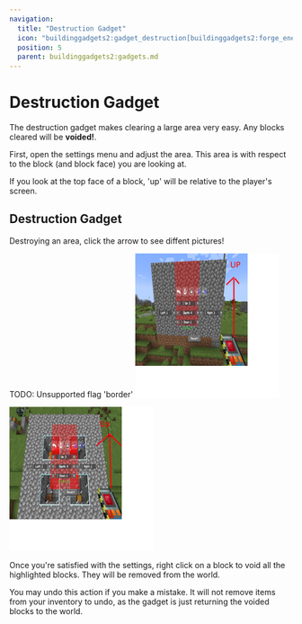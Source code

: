 ```yaml
---
navigation:
  title: "Destruction Gadget"
  icon: "buildinggadgets2:gadget_destruction[buildinggadgets2:forge_energy=2000000]"
  position: 5
  parent: buildinggadgets2:gadgets.md
---
```


# Destruction Gadget

The destruction gadget makes clearing a large area very easy. Any blocks cleared will be **voided!**.

First, open the settings menu and adjust the area. This area is with respect to the block (and block face) you are looking at.

If you look at the top face of a block, 'up' will be relative to the player's screen.

## Destruction Gadget

Destroying an area, click the arrow to see diffent pictures!

TODO: Unsupported flag 'border'
![](destruction1.png)

![](destruction2.png)

Once you're satisfied with the settings, right click on a block to void all the highlighted blocks. They will be removed from the world. 

You may undo this action if you make a mistake. It will not remove items from your inventory to undo, as the gadget is just returning the voided blocks to the world.

